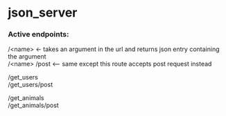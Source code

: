# json_server <br>

<h3>Active endpoints:</h3>
/&lt;name&gt;  <- takes an argument in the url and returns json entry containing the argument <br>
/&lt;name&gt; /post <-- same except this route accepts post request instead <br>
                 
/get_users <br>
/get_users/post <br>
                 
/get_animals <br>
/get_animals/post <br>
